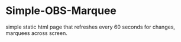 # Simple-OBS-Marquee
simple static html page that refreshes every 60 seconds for changes, marquees across screen.
